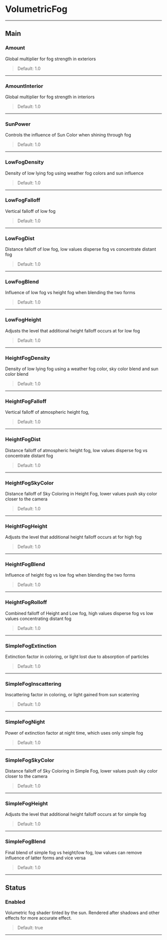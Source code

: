 # VolumetricFog

---

## Main

### Amount

Global multiplier for fog strength in exteriors

>Default: 1.0

---

### AmountInterior

Global multiplier for fog strength in interiors

>Default: 1.0

---

### SunPower

Controls the influence of Sun Color when shining through fog

>Default: 1.0

---

### LowFogDensity

Density of low lying fog using weather fog colors and sun influence

>Default: 1.0

---

### LowFogFalloff

Vertical falloff of low fog

>Default: 1.0

---

### LowFogDist

Distance falloff of low fog, low values disperse fog vs concentrate distant fog

>Default: 1.0

---

### LowFogBlend

Influence of low fog vs height fog when blending the two forms

>Default: 1.0

---

### LowFogHeight

Adjusts the level that additional height falloff occurs at for low fog

>Default: 1.0

---

### HeightFogDensity

Density of low lying fog using a weather fog color, sky color blend and sun color blend

>Default: 1.0

---

### HeightFogFalloff

Vertical falloff of atmospheric height fog,

>Default: 1.0

---

### HeightFogDist

Distance falloff of atmospheric height fog, low values disperse fog vs concentrate distant fog

>Default: 1.0

---

### HeightFogSkyColor

Distance falloff of Sky Coloring in Height Fog, lower values push sky color closer to the camera

>Default: 1.0

---

### HeightFogHeight

Adjusts the level that additional height falloff occurs at for high fog

>Default: 1.0

---

### HeightFogBlend

Influence of height fog vs low fog when blending the two forms

>Default: 1.0

---

### HeightFogRolloff

Combined falloff of Height and Low fog, high values disperse fog vs low values concentrating distant fog

>Default: 1.0

---

### SimpleFogExtinction

Extinction factor in coloring, or light lost due to absorption of particles

>Default: 1.0

---

### SimpleFogInscattering

Inscattering factor in coloring, or light gained from sun scaterring

>Default: 1.0

---

### SimpleFogNight

Power of extinction factor at night time, which uses only simple fog

>Default: 1.0

---

### SimpleFogSkyColor

Distance falloff of Sky Coloring in Simple Fog, lower values push sky color closer to the camera

>Default: 1.0

---

### SimpleFogHeight

Adjusts the level that additional height falloff occurs at for simple fog

>Default: 1.0

---

### SimpleFogBlend

Final blend of simple fog vs height/low fog, low values can remove influence of latter forms and vice versa

>Default: 1.0

---

## Status

### Enabled

Volumetric fog shader tinted by the sun. Rendered after shadows and other effects for more accurate effect.

>Default: true

---
